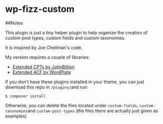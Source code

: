 # wp-fizz-custom

##Notes

This plugin is just a tiny helper plugin to help organize the creation of custom post types, custom fields and custom taxonomies.

It is inspired by Joe Chellman's code.

My version requires a couple of libraries:
* [Extended CPTs by JohnBillion](wp-fizz-custom-main)
* [Extended ACF by WordPlate](https://github.com/wordplate/extended-acf)

If you don't have these plugins installed in your theme, you can just download this repo in `/plugins/`and run:
```
$ composer install
```

Otherwise, you can delete the files located under `custom-fields`, `custom-taxonomies`and `custom-post-types` (the files there are actually just given as examples)